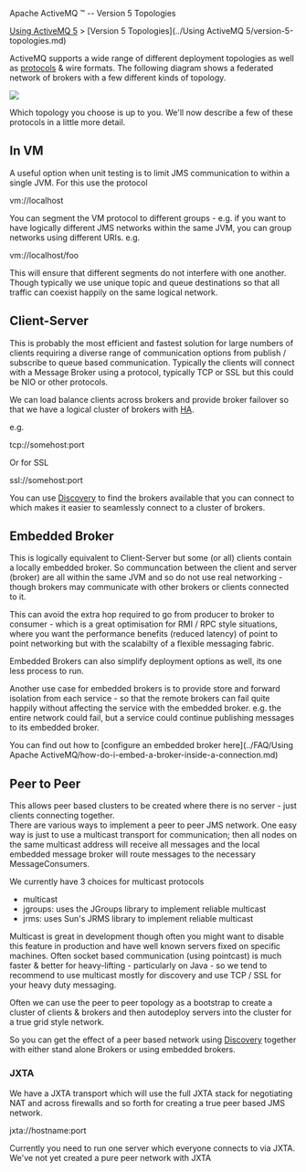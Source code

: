 Apache ActiveMQ ™ -- Version 5 Topologies 

[Using ActiveMQ 5](../using-activemq-5.md) > [Version 5 Topologies](../Using ActiveMQ 5/version-5-topologies.md)


ActiveMQ supports a wide range of different deployment topologies as well as [protocols](/Features/uri-Connectivity/protocols.md) & wire formats. The following diagram shows a federated network of brokers with a few different kinds of topology.

[![](/images/BrokerTopology-1.png)](http://activemq.org/BrokerTopology.pdf)

Which topology you choose is up to you. We'll now describe a few of these protocols in a little more detail.

In VM
-----

A useful option when unit testing is to limit JMS communication to within a single JVM. For this use the protocol

vm://localhost

You can segment the VM protocol to different groups - e.g. if you want to have logically different JMS networks within the same JVM, you can group networks using different URIs. e.g.

vm://localhost/foo

This will ensure that different segments do not interfere with one another. Though typically we use unique topic and queue destinations so that all traffic can coexist happily on the same logical network.

Client-Server
-------------

This is probably the most efficient and fastest solution for large numbers of clients requiring a diverse range of communication options from publish / subscribe to queue based communication. Typically the clients will connect with a Message Broker using a protocol, typically TCP or SSL but this could be NIO or other protocols.

We can load balance clients across brokers and provide broker failover so that we have a logical cluster of brokers with [HA](../FAQ/Terminology/ha.md).

e.g.

tcp://somehost:port

Or for SSL

ssl://somehost:port

You can use [Discovery](../Features/discovery.md) to find the brokers available that you can connect to which makes it easier to seamlessly connect to a cluster of brokers.

Embedded Broker
---------------

This is logically equivalent to Client-Server but some (or all) clients contain a locally embedded broker. So communcation between the client and server (broker) are all within the same JVM and so do not use real networking - though brokers may communicate with other brokers or clients connected to it.

This can avoid the extra hop required to go from producer to broker to consumer - which is a great optimisation for RMI / RPC style situations, where you want the performance benefits (reduced latency) of point to point networking but with the scalabilty of a flexible messaging fabric.

Embedded Brokers can also simplify deployment options as well, its one less process to run.

Another use case for embedded brokers is to provide store and forward isolation from each service - so that the remote brokers can fail quite happily without affecting the service with the embedded broker. e.g. the entire network could fail, but a service could continue publishing messages to its embedded broker.

You can find out how to [configure an embedded broker here](../FAQ/Using Apache ActiveMQ/how-do-i-embed-a-broker-inside-a-connection.md)

Peer to Peer
------------

This allows peer based clusters to be created where there is no server - just clients connecting together.  
There are various ways to implement a peer to peer JMS network. One easy way is just to use a multicast transport for communication; then all nodes on the same multicast address will receive all messages and the local embedded message broker will route messages to the necessary MessageConsumers.

We currently have 3 choices for multicast protocols

*   multicast
*   jgroups: uses the JGroups library to implement reliable multicast
*   jrms: uses Sun's JRMS library to implement reliable multicast

Multicast is great in development though often you might want to disable this feature in production and have well known servers fixed on specific machines. Often socket based communication (using pointcast) is much faster & better for heavy-lifting - particularly on Java - so we tend to recommend to use multicast mostly for discovery and use TCP / SSL for your heavy duty messaging.

Often we can use the peer to peer topology as a bootstrap to create a cluster of clients & brokers and then autodeploy servers into the cluster for a true grid style network.

So you can get the effect of a peer based network using [Discovery](../Features/discovery.md) together with either stand alone Brokers or using embedded brokers.

### JXTA

We have a JXTA transport which will use the full JXTA stack for negotiating NAT and across firewalls and so forth for creating a true peer based JMS network.

jxta://hostname:port

Currently you need to run one server which everyone connects to via JXTA. We've not yet created a pure peer network with JXTA

